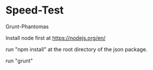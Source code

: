 # Speed-Test
Grunt-Phantomas

Install node first at https://nodejs.org/en/

run "npm install" at the root directory of the json package.

run "grunt"